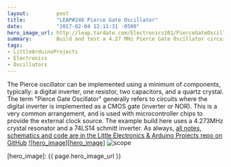 ```yaml
---
layout:         post
title:          "LEAP#248 Pierce Gate Oscillator"
date:           "2017-02-04 12:11:31 -0500"
hero_image_url: http://leap.tardate.com/Electronics101/PierceGateOscillator/assets/PierceGateOscillator_build.jpg
summary:        Build and test a 4.27 MHz Pierce Gate Oscillator circuit using a 74LS14 schmitt inverter
tags:
- LittleArduinoProjects
- Electronics
- Oscillators
---
```


The Pierce oscillator can be implemented using a minimum of components, typically: a digital inverter, one resistor, two capacitors, and a quartz crystal.
The term "Pierce Gate Oscillator" generally refers to circuits where the digital inverter is implemented as a CMOS gate (inverter or NOR).
This is a very common arrangement, and is used with microcontroller chips to provide the external clock source.
The example build here uses a 4.273MHz crystal resonator and a 74LS14 schmitt inverter.
As always, [all notes, schematics and code are in the Little Electronics & Arduino Projects repo on GitHub][project]
[![hero_image][hero_image]][project]
![scope](http://leap.tardate.com/Electronics101/PierceGateOscillator/assets/scope.gif)


[leap]: http://leap.tardate.com
[project]: https://github.com/tardate/LittleArduinoProjects/tree/master/Electronics101/PierceGateOscillator
[hero_image]: {{ page.hero_image_url }}

